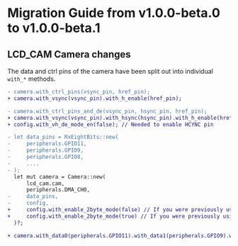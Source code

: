 # Migration Guide from v1.0.0-beta.0 to v1.0.0-beta.1

## LCD_CAM Camera changes

The data and ctrl pins of the camera have been split out into individual `with_*` methods.

```diff
- camera.with_ctrl_pins(vsync_pin, href_pin);
+ camera.with_vsync(vsync_pin).with_h_enable(href_pin);
```

```diff
- camera.with_ctrl_pins_and_de(vsync_pin, hsync_pin, href_pin);
+ camera.with_vsync(vsync_pin).with_hsync(hsync_pin).with_h_enable(href_pin);
+ config.with_vh_de_mode_en(false); // Needed to enable HCYNC pin
```

```diff
- let data_pins = RxEightBits::new(
-     peripherals.GPIO11,
-     peripherals.GPIO9,
-     peripherals.GPIO8,
-     ....
- );
  let mut camera = Camera::new(
      lcd_cam.cam,
      peripherals.DMA_CH0,
-     data_pins,
-     config,
+     config.with_enable_2byte_mode(false) // If you were previously using RxEightBits (This is the default)
+     config.with_enable_2byte_mode(true) // If you were previously using RxSixteenBits
  )?;

+ camera.with_data0(peripherals.GPIO11).with_data1(peripherals.GPIO9).with_dataX();

```

